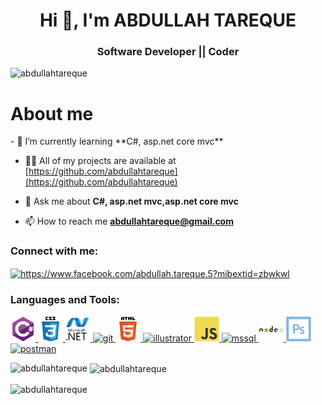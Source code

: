 <h1 align="center">Hi 👋, I'm ABDULLAH TAREQUE</h1>
<h3 align="center">Software Developer || Coder</h3>

<p align="left"> <img src="https://komarev.com/ghpvc/?username=abdullahtareque&label=Profile%20views&color=0f8ad7&style=flat" alt="abdullahtareque" /> </p>

<h1 align="left">About me</h1>
- 🌱 I’m currently learning **C#, asp.net core mvc**

- 👨‍💻 All of my projects are available at [https://github.com/abdullahtareque](https://github.com/abdullahtareque)

- 💬 Ask me about **C#, asp.net mvc,asp.net core mvc**

- 📫 How to reach me **abdullahtareque@gmail.com**

<h3 align="left">Connect with me:</h3>
<p align="left">
<a href="https://fb.com/https://www.facebook.com/abdullah.tareque.5?mibextid=zbwkwl" target="blank"><img align="center" src="https://raw.githubusercontent.com/rahuldkjain/github-profile-readme-generator/master/src/images/icons/Social/facebook.svg" alt="https://www.facebook.com/abdullah.tareque.5?mibextid=zbwkwl" height="30" width="40" /></a>
</p>

<h3 align="left">Languages and Tools:</h3>
<p align="left"> <a href="https://www.w3schools.com/cs/" target="_blank" rel="noreferrer"> <img src="https://raw.githubusercontent.com/devicons/devicon/master/icons/csharp/csharp-original.svg" alt="csharp" width="40" height="40"/> </a> <a href="https://www.w3schools.com/css/" target="_blank" rel="noreferrer"> <img src="https://raw.githubusercontent.com/devicons/devicon/master/icons/css3/css3-original-wordmark.svg" alt="css3" width="40" height="40"/> </a> <a href="https://dotnet.microsoft.com/" target="_blank" rel="noreferrer"> <img src="https://raw.githubusercontent.com/devicons/devicon/master/icons/dot-net/dot-net-original-wordmark.svg" alt="dotnet" width="40" height="40"/> </a> <a href="https://git-scm.com/" target="_blank" rel="noreferrer"> <img src="https://www.vectorlogo.zone/logos/git-scm/git-scm-icon.svg" alt="git" width="40" height="40"/> </a> <a href="https://www.w3.org/html/" target="_blank" rel="noreferrer"> <img src="https://raw.githubusercontent.com/devicons/devicon/master/icons/html5/html5-original-wordmark.svg" alt="html5" width="40" height="40"/> </a> <a href="https://www.adobe.com/in/products/illustrator.html" target="_blank" rel="noreferrer"> <img src="https://www.vectorlogo.zone/logos/adobe_illustrator/adobe_illustrator-icon.svg" alt="illustrator" width="40" height="40"/> </a> <a href="https://developer.mozilla.org/en-US/docs/Web/JavaScript" target="_blank" rel="noreferrer"> <img src="https://raw.githubusercontent.com/devicons/devicon/master/icons/javascript/javascript-original.svg" alt="javascript" width="40" height="40"/> </a> <a href="https://www.microsoft.com/en-us/sql-server" target="_blank" rel="noreferrer"> <img src="https://www.svgrepo.com/show/303229/microsoft-sql-server-logo.svg" alt="mssql" width="40" height="40"/> </a> <a href="https://nodejs.org" target="_blank" rel="noreferrer"> <img src="https://raw.githubusercontent.com/devicons/devicon/master/icons/nodejs/nodejs-original-wordmark.svg" alt="nodejs" width="40" height="40"/> </a> <a href="https://www.photoshop.com/en" target="_blank" rel="noreferrer"> <img src="https://raw.githubusercontent.com/devicons/devicon/master/icons/photoshop/photoshop-line.svg" alt="photoshop" width="40" height="40"/> </a> <a href="https://postman.com" target="_blank" rel="noreferrer"> <img src="https://www.vectorlogo.zone/logos/getpostman/getpostman-icon.svg" alt="postman" width="40" height="40"/> </a> </p>

<p><img align="left" src="https://github-readme-stats.vercel.app/api/top-langs?username=abdullahtareque&show_icons=true&theme=dark&title_color=712af4&text_color=ffffff&bg_color=173f44&hide_border=true&cache_seconds=1800&locale=en&layout=compact" alt="abdullahtareque" /></p>

<p>&nbsp;<img align="center" src="https://github-readme-stats.vercel.app/api?username=abdullahtareque&show_icons=true&theme=dark&title_color=2a81f4&text_color=ffffff&hide_border=true&cache_seconds=1800&locale=en" alt="abdullahtareque" /></p>

<p><img align="center" src="https://github-readme-streak-stats.herokuapp.com/?user=abdullahtareque&theme=dark" alt="abdullahtareque" /></p>

